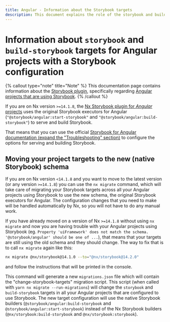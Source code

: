 ```yaml
---
title: Angular - Information about the Storybook targets
description: This document explains the role of the storybook and build-storybook targets in Angular projects with a Storybook configuration, and specifically which executors are used for them.
---
```


# Information about `storybook` and `build-storybook` targets for Angular projects with a Storybook configuration

{% callout type="note" title="Note" %}
This documentation page contains information about the [Storybook plugin](/nx-api/storybook), specifically regarding [Angular projects that are using Storybook](/recipes/storybook/overview-angular).
{% /callout %}

If you are on Nx version `>=14.1.8`, the [Nx Storybook plugin for _Angular_ projects](/recipes/storybook/overview-angular) uses the original Storybook executors for Angular (`"@storybook/angular:start-storybook"` and `"@storybook/angular:build-storybook"`) to serve and build Storybook.

That means that you can use the official [Storybook for Angular documentation (expand the "Troubleshooting" section)](https://storybook.js.org/docs/angular/get-started/install#troubleshooting) to configure the options for serving and building Storybook.

## Moving your project targets to the new (native Storybook) schema

If you are on Nx version `<14.1.8` and you want to move to the latest version (or any version `>=14.1.8`) you can use the `nx migrate` command, which will take care of migrating your Storybook targets across all your Angular projects using Storybook to use the new schema, the original Storybook executors for Angular. The configuration changes that you need to make will be handled automatically by Nx, so you will not have to do any manual work.

If you have already moved on a version of Nx `>=14.1.8` without using `nx migrate` and now you are having trouble with your Angular projects using Storybook (eg. `Property 'uiFramework' does not match the schema. '@storybook/angular' should be one of ...`), that means that your targets are still using the old schema and they should change. The way to fix that is to call `nx migrate` again like this:

```bash
nx migrate @nx/storybook@14.1.0 --to="@nx/storybook@14.2.0"
```

and follow the instructions that will be printed in the console.

This command will generate a new `migrations.json` file which will contain the "change-storybook-targets" migration script. This script (when called with `yarn nx migrate --run-migrations`) will change the `storybook` and `build-storybook` targets in all your Angular projects that are configured to use Storybook. The new target configuration will use the native Storybook builders (`@storybook/angular:build-storybook` and `@storybook/angular:start-storybook`) instead of the Nx Storybook builders (`@nx/storybook:build-storybook` and `@nx/storybook:storybook`).
